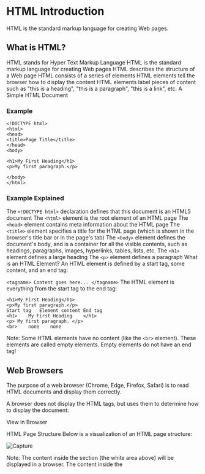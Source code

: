 # HTML Introduction
HTML is the standard markup language for creating Web pages.

## What is HTML?
HTML stands for Hyper Text Markup Language
HTML is the standard markup language for creating Web pages
HTML describes the structure of a Web page
HTML consists of a series of elements
HTML elements tell the browser how to display the content
HTML elements label pieces of content such as "this is a heading", "this is a paragraph", "this is a link", etc.
A Simple HTML Document
### Example
```
<!DOCTYPE html>
<html>
<head>
<title>Page Title</title>
</head>
<body>

<h1>My First Heading</h1>
<p>My first paragraph.</p>

</body>
</html>
```

### Example Explained
The ```<!DOCTYPE html>``` declaration defines that this document is an HTML5 document
The ```<html>``` element is the root element of an HTML page
The ```<head>``` element contains meta information about the HTML page
The ```<title>``` element specifies a title for the HTML page (which is shown in the browser's title bar or in the page's tab)
The ```<body>``` element defines the document's body, and is a container for all the visible contents, such as headings, paragraphs, images, hyperlinks, tables, lists, etc.
The ```<h1>``` element defines a large heading
The ```<p>``` element defines a paragraph
What is an HTML Element?
An HTML element is defined by a start tag, some content, and an end tag:

```<tagname> Content goes here... </tagname>```
The HTML element is everything from the start tag to the end tag:
```
<h1>My First Heading</h1>
<p>My first paragraph.</p>
Start tag	Element content	End tag
<h1>	My First Heading	</h1>
<p>	My first paragraph.	</p>
<br>	none	none
```
Note: Some HTML elements have no content (like the ```<br>``` element). These elements are called empty elements. Empty elements do not have an end tag!

## Web Browsers
The purpose of a web browser (Chrome, Edge, Firefox, Safari) is to read HTML documents and display them correctly.

A browser does not display the HTML tags, but uses them to determine how to display the document:

View in Browser

HTML Page Structure
Below is a visualization of an HTML page structure:

![Capture](https://user-images.githubusercontent.com/87269058/175609140-e8ff5170-282f-451d-a81a-e13cc87cddf0.PNG)

Note: The content inside the <body> section (the white area above) will be displayed in a browser. The content inside the <title> element will be shown in the browser's title bar or in the page's tab.

## HTML History
Since the early days of the World Wide Web, there have been many versions of HTML:
```
Year	Version
1989	Tim Berners-Lee invented www
1991	Tim Berners-Lee invented HTML
1993	Dave Raggett drafted HTML+
1995	HTML Working Group defined HTML 2.0
1997	W3C Recommendation: HTML 3.2
1999	W3C Recommendation: HTML 4.01
2000	W3C Recommendation: XHTML 1.0
2008	WHATWG HTML5 First Public Draft
2012	WHATWG HTML5 Living Standard
2014	W3C Recommendation: HTML5
2016	W3C Candidate Recommendation: HTML 5.1
2017	W3C Recommendation: HTML5.1 2nd Edition
2017	W3C Recommendation: HTML5.2
```
This tutorial follows the latest HTML5 standard.

